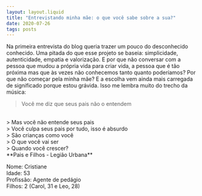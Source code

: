 ```yaml
---
layout: layout.liquid
title: "Entrevistando minha mãe: o que você sabe sobre a sua?"
date: 2020-07-26
tags: posts
---
```


Na primeira entrevista do blog queria trazer um pouco do desconhecido conhecido. Uma pitada do que esse projeto se baseia: simplicidade, autenticidade, empatia e valorização. E por que não conversar com a pessoa que mudou a própria vida para criar vida, a pessoa que é tão próxima mas que às vezes não conhecemos tanto quanto poderíamos? Por que não começar pela minha mãe? E a escolha vem ainda mais carregada de significado porque estou grávida. Isso me lembra muito do trecho da música: 

> Você me diz que seus pais não o entendem
<br>
> Mas você não entende seus pais
<br>
> Você culpa seus pais por tudo, isso é absurdo
<br>
> São crianças como você
<br>
> O que você vai ser
<br>
> Quando você crescer?
<br>
**Pais e Filhos - Legião Urbana**

Nome: Cristiane
<br>
Idade: 53
<br>
Profissão: Agente de pedágio
<br>
Filhos: 2 (Carol, 31 e Leo, 28)
